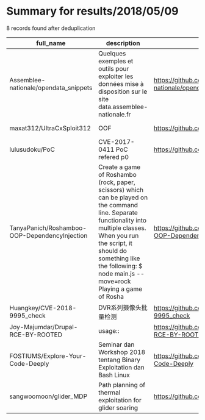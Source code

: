 
# Summary for results/2018/05/09
    
8 records found after deduplication

| full_name | description | html_url | matched_list | matched_count | pushed_at | size | stargazers_count | language | forks_count |
|-----------------------------------------------|------------------------------------------------------------------------------------------------------------------------------------------------------------------------------------------------------------------------------------------------------------------|------------------------------------------------------------------|-----------------------|-----------------|---------------------------|--------|--------------------|------------|---------------|
| Assemblee-nationale/opendata_snippets | Quelques exemples et outils pour exploiter les données mise à disposition sur le site data.assemblee-nationale.fr | https://github.com/Assemblee-nationale/opendata_snippets | ['exploit'] | 1 | 2018-05-09 22:17:53+00:00 | 13347 | 1 | Python | 0 |
| maxat312/UltraCxSploit312 | OOF | https://github.com/maxat312/UltraCxSploit312 | ['sploit'] | 1 | 2018-05-09 17:43:19+00:00 | 5934 | 0 | nan | 0 |
| lulusudoku/PoC | CVE-2017-0411 PoC refered p0 | https://github.com/lulusudoku/PoC | ['cve poc'] | 1 | 2018-05-09 06:10:01+00:00 | 135 | 0 | Shell | 0 |
| TanyaPanich/Roshamboo-OOP-DependencyInjection | Create a game of Roshambo (rock, paper, scissors) which can be played on the command line. Separate functionality into multiple classes. When you run the script, it should do something like the following: $ node main.js --move=rock Playing a game of Rosha | https://github.com/TanyaPanich/Roshamboo-OOP-DependencyInjection | ['command injection'] | 1 | 2018-05-09 05:27:41+00:00 | 6 | 0 | JavaScript | 0 |
| Huangkey/CVE-2018-9995_check | DVR系列摄像头批量检测 | https://github.com/Huangkey/CVE-2018-9995_check | ['cve-2'] | 1 | 2018-05-09 10:13:20+00:00 | 12 | 2 | Python | 1 |
| Joy-Majumdar/Drupal-RCE-BY-ROOTED | usage:: | https://github.com/Joy-Majumdar/Drupal-RCE-BY-ROOTED | ['rce'] | 1 | 2018-05-09 11:57:07+00:00 | 1 | 0 | nan | 0 |
| FOSTIUMS/Explore-Your-Code-Deeply | Seminar dan Workshop 2018 tentang Binary Exploitation dan Bash Linux | https://github.com/FOSTIUMS/Explore-Your-Code-Deeply | ['exploit'] | 1 | 2018-05-09 14:33:09+00:00 | 3025 | 6 | Shell | 0 |
| sangwoomoon/glider_MDP | Path planning of thermal exploitation for glider soaring | https://github.com/sangwoomoon/glider_MDP | ['exploit'] | 1 | 2018-05-09 23:50:55+00:00 | 67 | 0 | C++ | 0 |
